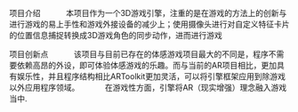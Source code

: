 项目介绍
　　　本项目作为一个3D游戏引擎，注重的是在游戏的方法上的创新与进行游戏的易上手性和游戏外接设备的减少上；使用摄像头进行对自定义特征卡片的位置信息捕捉转换成3D游戏角色的同步动作，进而进行游戏


项目创新点
　　　该项目与目前已存在的体感游戏项目最大的不同是，程序不需要依赖高昂的外设，即可体验体感游戏的乐趣。而与当前的AR项目相比，更加具有娱乐性，并且程序结构相比ARToolkit更加灵活，可以将引擎框架应用到除游戏以外应用程序领域。
　　　在游戏性方面，引擎将AR（现实增强）理念融入游戏当中.